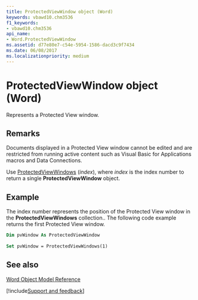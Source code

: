 ```yaml
---
title: ProtectedViewWindow object (Word)
keywords: vbawd10.chm3536
f1_keywords:
- vbawd10.chm3536
api_name:
- Word.ProtectedViewWindow
ms.assetid: d77e80e7-c54e-5954-1586-dacd3c9f7434
ms.date: 06/08/2017
ms.localizationpriority: medium
---
```



# ProtectedViewWindow object (Word)

Represents a Protected View window.


## Remarks

Documents displayed in a Protected View window cannot be edited and are restricted from running active content such as Visual Basic for Applications macros and Data Connections.

Use [ProtectedViewWindows](Word.ProtectedViewWindows.md) (_index_), where _index_ is the index number to return a single **ProtectedViewWindow** object.


## Example

The index number represents the position of the Protected View window in the **ProtectedViewWindows** collection.. The following code example returns the first Protected View window.


```vb
Dim pvWindow As ProtectedViewWindow 
 
Set pvWindow = ProtectedViewWindows(1) 

```


## See also


[Word Object Model Reference](overview/Word/object-model.md)

[!include[Support and feedback](~/includes/feedback-boilerplate.md)]